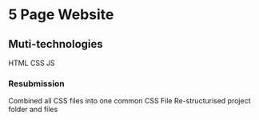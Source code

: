 # 5 Page Website

## Muti-technologies
HTML
CSS
JS

### Resubmission
Combined all CSS files into one common CSS File
Re-structurised project folder and files